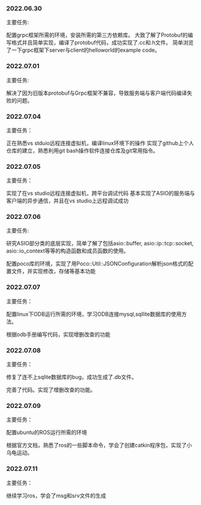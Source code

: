 ### 2022.06.30

主要任务:

配置grpc框架所需的环境，安装所需的第三方依赖库。
大致了解了Protobuf的编写格式并且简单实现，编译了protobuf代码，成功实现了.cc和.h文件。
简单浏览了一下grpc框架下server与client的helloworld的example code。

### 2022.07.01

主要任务:

解决了因为旧版本protobuf与Grpc框架不兼容，导致服务端与客户端代码编译失败的问题。



### 2022.07.04

主要任务：

正在熟悉vs stduio远程连接虚拟机，编译linux环境下的操作
实现了github上个人仓库的建立，熟悉利用git bash操作软件连接仓库及git常用指令。

### 2022.07.05

主要任务：

实现了在vs studio远程连接虚拟机，跨平台调试代码
基本实现了ASIO的服务端与客户端的异步通信，并且在vs studio上远程调试成功

### 2022.07.06

主要任务:

研究ASIO部分类的底层实现，简单了解了包括asio::buffer, asio::ip::tcp::socket, asio::io_context等等的构造函数和成员函数的使用。

配置poco库的环境，实现了用Poco::Util::JSONConfiguration解析json格式的配置文件，并实现修改，存储等基本功能

### 2022.07.07

主要任务：

配置linux下ODB运行所需的环境，学习ODB连接mysql,sqllite数据库的使用方法。

根据odb手册编写代码，实现增删改查的功能

### 2022.07.08

主要任务：

修复了连不上sqlite数据库的bug，成功生成了.db文件。

完善了代码。实现了增删改查的功能。

### 2022.07.09

主要任务：

配置ubuntu的ROS运行所需的环境

根据官方文档，熟悉了ros的一些脚本命令，学会了创建catkin程序包，实现了小乌龟运动。



### 2022.07.11

主要任务：

继续学习ros，学会了msg和srv文件的生成

